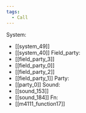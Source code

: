 ```yaml
---
tags:
  - Call
---
```

System:
- [[system_49]]
- [[system_40]]
Field_party:
- [[field_party_3]]
- [[field_party_0]]
- [[field_party_2]]
- [[field_party_1]]
Party:
- [[party_0]]
Sound:
- [[sound_153]]
- [[sound_184]]
Fn:
- [[m4111_function17]]
